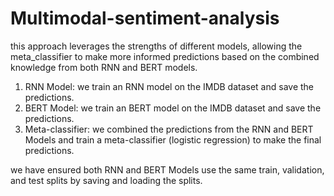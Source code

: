 # Multimodal-sentiment-analysis
this approach leverages the strengths of different models, allowing the meta_classifier to make more informed predictions based on the combined knowledge from both RNN and BERT models.

1) RNN Model:
   we train an RNN model on the IMDB dataset and save the predictions.
2) BERT Model:
   we train an BERT model on the IMDB dataset and save the predictions.
3) Meta-classifier:
   we combined the predictions from the RNN and BERT Models and train a meta-classifier (logistic regression) to make the final predictions.

 we have ensured both RNN and BERT Models use the same train, validation, and test splits by saving and loading the splits.
